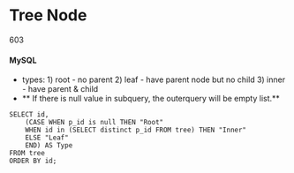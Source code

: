 # Tree Node

603
####  MySQL
- types: 1) root - no parent
			  2) leaf - have parent node but no child
			  3) inner - have parent & child
- ** If there is null value in subquery, the outerquery will be empty list.**
```
SELECT id, 
    (CASE WHEN p_id is null THEN "Root"
	WHEN id in (SELECT distinct p_id FROM tree) THEN "Inner"
	ELSE "Leaf" 
	END) AS Type
FROM tree
ORDER BY id;
```
